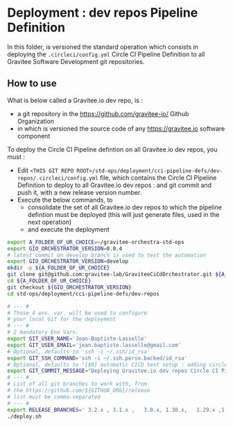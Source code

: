 # Deployment : dev repos Pipeline Definition

In this folder, is versioned the standard operation which consists in
deploying the `.circleci/config.yml` Circle CI Pipeline Definition to all
Gravitee Software Development git repositories.


## How to use

What is below called a Gravitee.io dev repo, is  :
* a git repository in the https://github.com/gravitee-io/ Github Organization
* in which is versioned the source code of any https://gravitee.io software component

To deploy the Circle CI Pipeline defintion on all Gravitee.io dev repos, you must :

* Edit `<THIS GIT REPO ROOT>/std-ops/deployment/cci-pipeline-defs/dev-repos/.circleci/config.yml` file, which contains the Circle CI Pipeline Definition to deploy to all Gravitee.io dev repos : and git commit and push it, with a new release version number.
* Execute the below commands, to
  * consolidate the set of all Gravitee.io dev repos to which the pipeline defintion must be deployed (this will just generate files, used in the next operation)
  * and execute the deployment

```bash
export A_FOLDER_OF_UR_CHOICE=~/gravitee-orchestra-std-ops
export GIO_ORCHESTRATOR_VERSION=0.0.4
# latest commit on develop branch is used to test the automation
export GIO_ORCHESTRATOR_VERSION=develop
mkdir -p ${A_FOLDER_OF_UR_CHOICE}
git clone git@github.com:gravitee-lab/GraviteeCiCdOrchestrator.git ${A_FOLDER_OF_UR_CHOICE}
cd ${A_FOLDER_OF_UR_CHOICE}
git checkout ${GIO_ORCHESTRATOR_VERSION}
cd std-ops/deployment/cci-pipeline-defs/dev-repos

# --- #
# Those 4 env. var. will be used to configure
# your local Git for the deployment
# --- #
# 2 mandatory Env Vars.
export GIT_USER_NAME='Jean-Baptiste-Lasselle'
export GIT_USER_EMAIL='jean.baptiste.lasselle@gmail.com'
# Optional, defaults to 'ssh -i ~/.ssh/id_rsa'
export GIT_SSH_COMMAND='ssh -i ~/.ssh.perso.backed/id_rsa'
# Optional, defaults to "[$0] automatic CICD test setup : adding circleci git config"
export GIT_COMMIT_MESSAGE="Deploying Gravitee.io dev repos Circle CI Pipeline connfig version [${GIO_ORCHESTRATOR_VERSION}] "
# --- #
# List of all git branches to work with, from
# the https://github.com/${GITHUB_ORG}/release
# list must be comma-separated
# --- #
export RELEASE_BRANCHES=' 3.2.x , 3.1.x ,   3.0.x, 1.30.x,   1.29.x ,1.25.x , 1.20.x   '
./deploy.sh

```


<!--
## ANNEX A. SemVer and Product management

* In the `https://github.com/${GITHUB_ORG}` Github Organization, your organization develops a product.
* This product is released using the [semver](https://semver.org/) industry standard, therefore :
  * each of its releases is numbered with three integers, `MAJOR_VERSION`,`MINOR_VERSION`, `PATCH_VERSION`, respectively called major, minor, and patch version numbers.
  * And every release of your product has one version number, `${MAJOR_VERSION}.${MINOR_VERSION}.${PATCH_VERSION}`, made of those three integers.
* At a given point in time, among all versions of your product, which have ever been released :
  * all are of the form `${MAJOR_VERSION}.${MINOR_VERSION}.${PATCH_VERSION}`
  * you can "classify" thsoe versions, into sets of versions : two versions, are in the same set, if they have the same  `${MAJOR_VERSION}`, and the same `${MINOR_VERSION}`.
  * using this classification, some "sets of versions", are said to have reached "End of Life", and the others, aresaid to be "supported versions."
    * a set of versions of your product, has reached "End of Life" : means that given two fixed `MAJOR_VERSION`, and `MINOR_VERSION`, for example `MAJOR_VERSION=4`, and `MINOR_VERSION=7`, your team will not ever, in the futre, release any new version, numbered `4.7.${PATCH_VERSION}`.
    * a set of versions of your product, is said to be "supported" :  means that given two fixed `MAJOR_VERSION`, and `MINOR_VERSION`, for example `MAJOR_VERSION=6`, and `MINOR_VERSION=3`, your team will release new versions, numbered `6.3.${PATCH_VERSION}`, for example, to fix a bug, or fix a security vulnerability.
* I did not here exeplained everything one can explain, about "how people releasing a software product, work with version numbers, when they use the [semver](https://semver.org/) industry standard, but my point is :
  * that you classify those versions numbers, out of "grouping" version numbers, into sets of releases
  * and everyday only care about _some_, of those sets of releases, not _all_ of them.
-->
